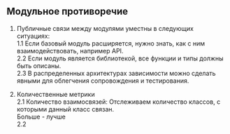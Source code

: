 ## Модульное противоречие

1. Публичные связи между модулями уместны в следующих ситуациях:  
1.1 Если базовый модуль расширяется, нужно знать, как с ним взаимодействовать, например API.  
2.2 Если модуль является библиотекой, все функции и типы должны быть описаны.  
2.3 В распределенных архитектурах зависимости можно сделать явными для облегчения сопровождения и тестирования.
  
   
2. Количественные метрики  
2.1 Количество взаимосвязей: Отслеживаем количество классов, с которыми данный класс связан.  
Больше - лучше  
2.2 